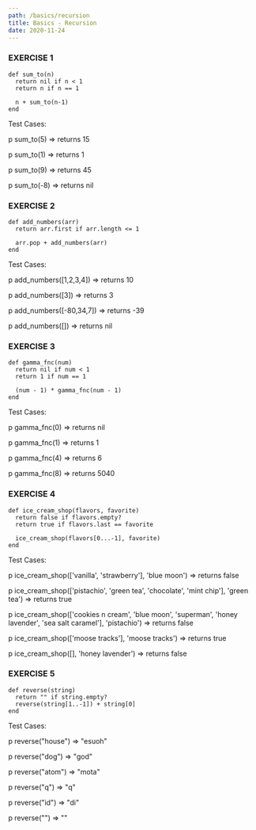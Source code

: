 ```yaml
---
path: /basics/recursion
title: Basics - Recursion
date: 2020-11-24
---
```


### EXERCISE 1

```
def sum_to(n)
  return nil if n < 1
  return n if n == 1

  n + sum_to(n-1)
end
```

Test Cases:

p sum_to(5) => returns 15

p sum_to(1) => returns 1

p sum_to(9) => returns 45

p sum_to(-8) => returns nil

### EXERCISE 2

```
def add_numbers(arr)
  return arr.first if arr.length <= 1

  arr.pop + add_numbers(arr)
end
```

Test Cases:

p add_numbers([1,2,3,4]) => returns 10

p add_numbers([3]) => returns 3

p add_numbers([-80,34,7]) => returns -39

p add_numbers([]) => returns nil

### EXERCISE 3

```
def gamma_fnc(num)
  return nil if num < 1
  return 1 if num == 1

  (num - 1) * gamma_fnc(num - 1)
end
```

Test Cases:

p gamma_fnc(0) => returns nil

p gamma_fnc(1) => returns 1

p gamma_fnc(4) => returns 6

p gamma_fnc(8) => returns 5040

### EXERCISE 4

```
def ice_cream_shop(flavors, favorite)
  return false if flavors.empty?
  return true if flavors.last == favorite

  ice_cream_shop(flavors[0...-1], favorite)
end
```

Test Cases:

p ice_cream_shop(['vanilla', 'strawberry'], 'blue moon') => returns false

p ice_cream_shop(['pistachio', 'green tea', 'chocolate', 'mint chip'], 'green tea') => returns true

p ice_cream_shop(['cookies n cream', 'blue moon', 'superman', 'honey lavender', 'sea salt caramel'], 'pistachio') => returns false

p ice_cream_shop(['moose tracks'], 'moose tracks') => returns true

p ice_cream_shop([], 'honey lavender') => returns false

### EXERCISE 5

```
def reverse(string)
  return "" if string.empty?
  reverse(string[1..-1]) + string[0]
end
```

Test Cases:

p reverse("house") => "esuoh"

p reverse("dog") => "god"

p reverse("atom") => "mota"

p reverse("q") => "q"

p reverse("id") => "di"

p reverse("") => ""
